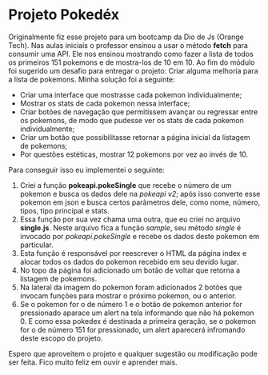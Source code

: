 # Projeto Pokedéx

Originalmente fiz esse projeto para um bootcamp da Dio de Js (Orange Tech). Nas aulas iniciais o professor ensinou a usar o método **fetch** para consumir uma API.
Ele nos ensinou mostrando como fazer a lista de todos os primeiros 151 pokemons e de mostra-los de 10 em 10. Ao fim do módulo foi sugerido um desafio para entregar o projeto: Criar alguma melhoria para a lista de pokemons. Minha solução foi a seguinte:
- Criar uma interface que mostrasse cada pokemon individualmente;
- Mostrar os stats de cada pokemon nessa interface;
- Criar botões de navegação que permitissem avançar ou regressar entre os pokemons, de modo que pudesse ver os stats de cada pokemon individualmente;
- Criar um botão que possibilitasse retornar a página inicial da listagem de pokemons;
- Por questões estéticas, mostrar 12 pokemons por vez ao invés de 10.

Para conseguir isso eu implementei o seguinte:
1. Criei a função **pokeapi.pokeSingle** que recebe o número de um pokemon e busca os dados dele na *pokeapi v2*; após isso converte esse pokemon em json e busca certos parâmetros dele, como nome, número, tipos, tipo principal e stats.
2. Essa função por sua vez chama uma outra, que eu criei no arquivo **single.js**. Neste arquivo fica a função *sample*, seu método *single* é invocado por *pokeapi.pokeSingle*  e recebe os dados deste pokemon em particular.
3. Esta função é responsável por reescrever o HTML da página index e alocar todos os dados do pokemon recebido em seu devido lugar.
4. No topo da página foi adicionado um botão de voltar que retorna a listagem de pokemons.
5. Na lateral da imagem do pokemon foram adicionados 2 botões que invocam funções para mostrar o próximo pokemon, ou o anterior.
6. Se o pokemon for o de número 1 e o botão de pokemon anterior for pressionado aparace um alert na tela informando que não há pokemon 0. E como essa pokedex é destinada a primeira geração, se o pokemon for o de número 151 for pressionado, um alert aparecerá infromando deste escopo do projeto.

Espero que aproveitem o projeto e qualquer sugestão ou modificação pode ser feita. Fico muito feliz em ouvir e aprender mais.



